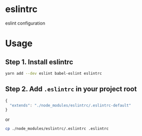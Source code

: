 # eslintrc
eslint configuration

# Usage
## Step 1. Install eslintrc
```bash
yarn add --dev eslint babel-eslint eslintrc
```

## Step 2. Add `.eslintrc` in your project root
```js
{
  "extends": "./node_modules/eslintrc/.eslintrc-default"
}
```

or
```bash
cp ./node_modules/eslintrc/.eslintrc .eslintrc
```

